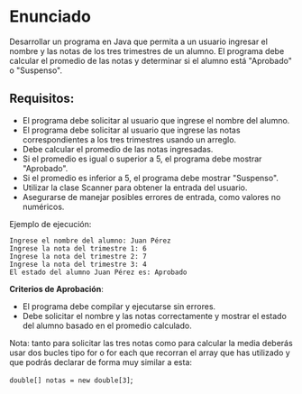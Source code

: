 # Enunciado

Desarrollar un programa en Java que permita a un usuario ingresar el nombre y las notas de los tres trimestres de un alumno. El programa debe calcular el promedio de las notas y determinar si el alumno está "Aprobado" o "Suspenso".

## Requisitos:

- El programa debe solicitar al usuario que ingrese el nombre del alumno.
- El programa debe solicitar al usuario que ingrese las notas correspondientes a los tres trimestres usando un arreglo.
- Debe calcular el promedio de las notas ingresadas.
- Si el promedio es igual o superior a 5, el programa debe mostrar "Aprobado".
- Si el promedio es inferior a 5, el programa debe mostrar "Suspenso".
- Utilizar la clase Scanner para obtener la entrada del usuario.
- Asegurarse de manejar posibles errores de entrada, como valores no numéricos.

Ejemplo de ejecución:

```
Ingrese el nombre del alumno: Juan Pérez
Ingrese la nota del trimestre 1: 6
Ingrese la nota del trimestre 2: 7
Ingrese la nota del trimestre 3: 4
El estado del alumno Juan Pérez es: Aprobado
```

**Criterios de Aprobación**:

- El programa debe compilar y ejecutarse sin errores.
- Debe solicitar el nombre y las notas correctamente y mostrar el estado del alumno basado en el promedio calculado.

Nota: tanto para solicitar las tres notas como para calcular la media deberás usar dos bucles tipo for o for each que recorran el array que has utilizado y que podrás declarar de forma muy similar a esta:

`double[] notas = new double[3]`;
